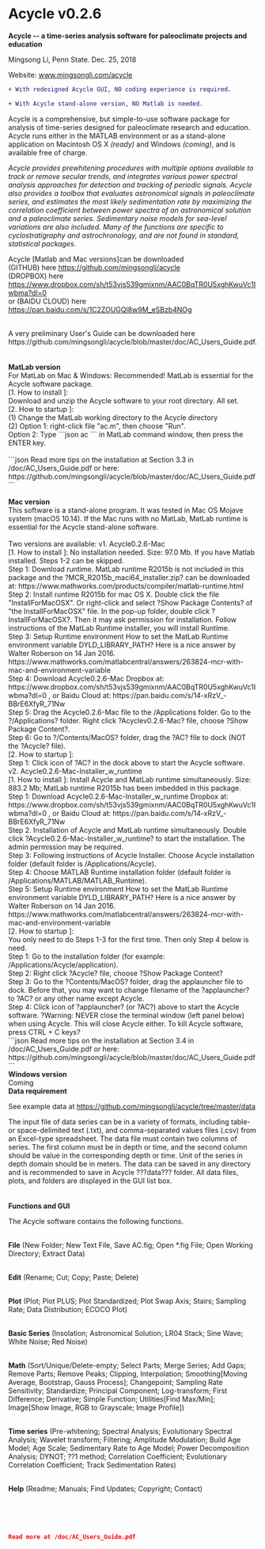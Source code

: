 # Acycle v0.2.6

<b>Acycle -- a time-series analysis software for paleoclimate projects and education</b>

Mingsong Li, Penn State. Dec. 25, 2018

Website: www.mingsongli.com/acycle


```diff
+ With redesigned Acycle GUI, NO coding experience is required.
```
```diff
+ With Acycle stand-alone version, NO Matlab is needed.
```
Acycle is a comprehensive, but simple-to-use software package for analysis of time-series designed for paleoclimate research and education. Acycle runs either in the MATLAB environment or as a stand-alone application on Macintosh OS X <i>(ready)</i> and Windows  <i>(coming)</i>, and is available free of charge.

<i>Acycle provides prewhitening procedures with multiple options available to track or remove secular trends, and integrates various power spectral analysis approaches for detection and tracking of periodic signals. 
Acycle also provides a toolbox that evaluates astronomical signals in paleoclimate series, and estimates the most likely sedimentation rate by maximizing the correlation coefficient between power spectra of an astronomical solution and a paleoclimate series. Sedimentary noise models for sea-level variations are also included. 
Many of the functions are specific to cyclostratigraphy and astrochronology, and are not found in standard, statistical packages. </i>

Acycle [Matlab and Mac versions]can be downloaded <br />
(GITHUB) here https://github.com/mingsongli/acycle   <br />
(DROPBOX) here https://www.dropbox.com/sh/t53vjs539gmixnm/AAC0BqTR0U5xghKwuVc1Iwbma?dl=0   <br />
or (BAIDU CLOUD) here https://pan.baidu.com/s/1C2ZOUGQl8w9M_eSBzb4NOg   <br />

<br />
A very preliminary User's Guide can be downloaded here https://github.com/mingsongli/acycle/blob/master/doc/AC_Users_Guide.pdf.
<br />
<br />
<br />
<b>MatLab version</b>
<br />
For MatLab on Mac & Windows: Recommended! MatLab is essential for the Acycle software package.
<br />
[1. How to install ]: 
<br />
Download and unzip the Acycle software to your root directory. All set.
<br />
[2. How to startup ]:
<br />
(1) Change the MatLab working directory to the Acycle directory 
<br />
(2) Option 1: right-click file "ac.m", then choose "Run". 
<br />
    Option 2: Type 
```json
ac
```
in MatLab command window, then press the ENTER key.
<br />
<br />
```json
Read more tips on the installation at Section 3.3 in /doc/AC_Users_Guide.pdf
or here: https://github.com/mingsongli/acycle/blob/master/doc/AC_Users_Guide.pdf
```
<br />
<br />
<b>Mac version</b>
<br />
This software is a stand-alone program. It was tested in Mac OS Mojave system (macOS 10.14). If the Mac runs with no MatLab, MatLab runtime is essential for the Acycle stand-alone software.
<br />
<br />
Two versions are available:
v1. Acycle0.2.6-Mac
<br />
[1. How to install ]: 
No installation needed. Size: 97.0 Mb. If you have Matlab installed. Steps 1-2 can be skipped.
<br />
Step 1: Download runtime. MatLab runtime R2015b is not included in this package and the ?MCR_R2015b_maci64_installer.zip? can be downloaded at: https://www.mathworks.com/products/compiler/matlab-runtime.html 
<br />
Step 2: Install runtime R2015b for mac OS X. Double click the file "InstallForMacOSX". 
Or right-click and select ?Show Package Contents? of "the InstallForMacOSX" file. In the pop-up folder, double click ?InstallForMacOSX?. Then it may ask permission for installation. Follow instructions of the MatLab Runtime installer, you will install Runtime.
<br />
Step 3: Setup Runtime environment 
How to set the MatLab Runtime environment variable DYLD_LIBRARY_PATH?
Here is a nice answer by Walter Roberson on 14 Jan 2016.
https://www.mathworks.com/matlabcentral/answers/263824-mcr-with-mac-and-environment-variable 
<br />
Step 4: Download Acycle0.2.6-Mac
Dropbox at: https://www.dropbox.com/sh/t53vjs539gmixnm/AAC0BqTR0U5xghKwuVc1Iwbma?dl=0 , or 
Baidu Cloud at: https://pan.baidu.com/s/14-xRzV_-BBrE6XfyR_71Nw
<br />
Step 5: Drag the Acycle0.2.6-Mac file to the /Applications folder. Go to the ?/Applications? folder. Right click ?Acyclev0.2.6-Mac? file, choose ?Show Package Content?.
<br />
Step 6: Go to ?/Contents/MacOS? folder, drag the ?AC? file to dock (NOT the ?Acycle? file).
<br />
[2. How to startup ]:
<br />
Step 1: Click icon of ?AC? in the dock above to start the Acycle software.
<br />
v2. Acycle0.2.6-Mac-Installer_w_runtime
<br />
[1. How to install ]: 
Install Acycle and MatLab runtime simultaneously.
Size: 883.2 Mb; MatLab runtime R2015b has been imbedded in this package.
<br />
Step 1: Download Acycle0.2.6-Mac-Installer_w_runtime
Dropbox at: https://www.dropbox.com/sh/t53vjs539gmixnm/AAC0BqTR0U5xghKwuVc1Iwbma?dl=0 , or 
Baidu Cloud at: https://pan.baidu.com/s/14-xRzV_-BBrE6XfyR_71Nw
<br />
Step 2. Installation of Acycle and MatLab runtime simultaneously. Double click ?Acycle0.2.6-Mac-Installer_w_runtime? to start the installation. The admin permission may be required.
<br />
Step 3: Following instructions of Acycle Installer. Choose Acycle installation folder (default folder is /Applications/Acycle).
<br />
Step 4: Choose MATLAB Runtime installation folder (default folder is /Applications/MATLAB/MATLAB_Runtime).
<br />
Step 5: Setup Runtime environment
How to set the MatLab Runtime environment variable DYLD_LIBRARY_PATH?
Here is a nice answer by Walter Roberson on 14 Jan 2016.
https://www.mathworks.com/matlabcentral/answers/263824-mcr-with-mac-and-environment-variable 
<br />
[2. How to startup ]:
<br />
You only need to do Steps 1-3 for the first time. Then only Step 4 below is need.
<br />
Step 1: Go to the installation folder (for example: /Applications/Acycle/application). 
<br />
Step 2: Right click ?Acycle? file, choose ?Show Package Content?
<br />
Step 3: Go to the ?Contents/MacOS? folder, drag the applauncher file to dock. Before that, you may want to change filename of the ?applauncher? to ?AC? or any other name except Acycle.
<br />
Step 4: Click icon of ?applauncher? (or ?AC?) above to start the Acycle software. 
?Warning: NEVER close the terminal window (left panel below)  when using Acycle. This will close Acycle either. To kill Acycle software, press CTRL + C keys?
<br />
```json
Read more tips on the installation at Section 3.4 in /doc/AC_Users_Guide.pdf
or here: https://github.com/mingsongli/acycle/blob/master/doc/AC_Users_Guide.pdf
```
<br />
<b>Windows version</b>
<br />
Coming
<br />
<b>Data requirement</b>

See example data at https://github.com/mingsongli/acycle/tree/master/data

The input file of data series can be in a variety of formats, including table- or space-delimited text (.txt), and comma-separated values files (.csv) from an Excel-type spreadsheet. The data file must contain two columns of series. The first column must be in depth or time, and the second column should be value in the corresponding depth or time. Unit of the series in depth domain should be in meters. The data can be saved in any directory and is recommended to save in Acycle ???data??? folder. All data files, plots, and folders are displayed in the GUI list box.
<br />
<br />
<br />
<b>Functions and GUI</b>

The Acycle software contains the following functions.<br /><br />

<b>File</b> (New Folder; New Text File, Save AC.fig; Open *.fig File; Open Working Directory; Extract Data)<br /><br />

<b>Edit</b> (Rename; Cut; Copy; Paste; Delete)<br /><br />

<b>Plot</b> (Plot; Plot PLUS; Plot Standardized; Plot Swap Axis; Stairs; Sampling Rate; Data Distribution; ECOCO Plot)<br /><br />

<b>Basic Series</b> (Insolation; Astronomical Solution; LR04 Stack; Sine Wave; White Noise; Red Noise)<br /><br />

<b>Math</b> (Sort/Unique/Delete-empty; Select Parts; Merge Series; Add Gaps; Remove Parts; Remove Peaks; Clipping, Interpolation; Smoothing[Moving Average, Bootstrap, Gauss Process]; Changepoint; Sampling Rate Sensitivity; Standardize; Principal Component; Log-transform; First Difference; Derivative; Simple Function; Utilities[Find Max/Min]; Image[Show Image, RGB to Grayscale; Image Profile])<br /><br />

<b>Time series</b> (Pre-whitening; Spectral Analysis; Evolutionary Spectral Analysis; Wavelet transform; Filtering; Amplitude Modulation; Build Age Model; Age Scale; Sedimentary Rate to Age Model; Power Decomposition Analysis; DYNOT; ??1 method; Correlation Coefficient; Evolutionary Correlation Coefficient; Track Sedimentation Rates)<br /><br />

<b>Help</b> (Readme; Manuals; Find Updates; Copyright; Contact)<br /><br />
<br />
<br />
<br />
```json
Read more at /doc/AC_Users_Guide.pdf
```
